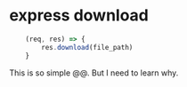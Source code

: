 # express download
```javascript
	(req, res) => {
		res.download(file_path)
	}

```
This is so simple @@. But I need to learn why.